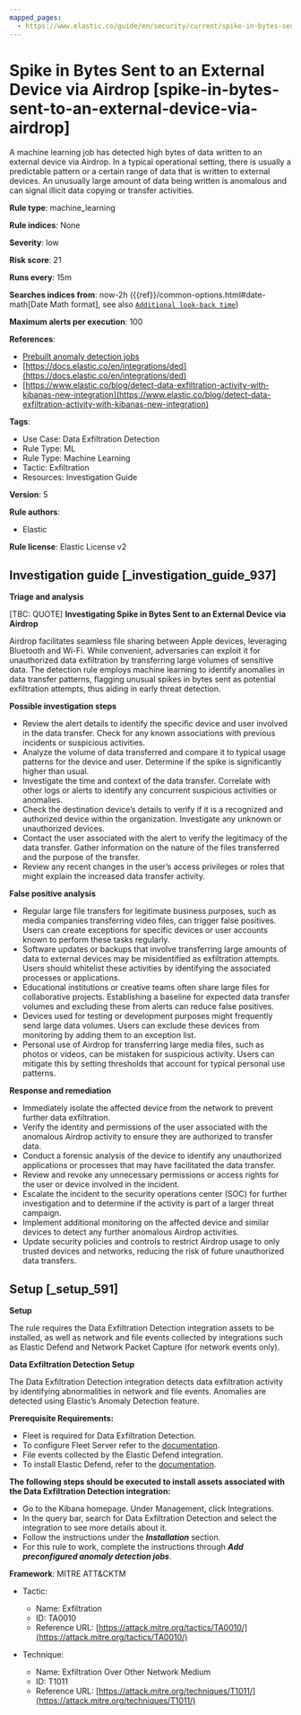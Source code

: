 ```yaml
---
mapped_pages:
  - https://www.elastic.co/guide/en/security/current/spike-in-bytes-sent-to-an-external-device-via-airdrop.html
---
```


# Spike in Bytes Sent to an External Device via Airdrop [spike-in-bytes-sent-to-an-external-device-via-airdrop]

A machine learning job has detected high bytes of data written to an external device via Airdrop. In a typical operational setting, there is usually a predictable pattern or a certain range of data that is written to external devices. An unusually large amount of data being written is anomalous and can signal illicit data copying or transfer activities.

**Rule type**: machine_learning

**Rule indices**: None

**Severity**: low

**Risk score**: 21

**Runs every**: 15m

**Searches indices from**: now-2h ({{ref}}/common-options.html#date-math[Date Math format], see also [`Additional look-back time`](docs-content://solutions/security/detect-and-alert/create-detection-rule.md#rule-schedule))

**Maximum alerts per execution**: 100

**References**:

* [Prebuilt anomaly detection jobs](docs-content://reference/security/prebuilt-anomaly-detection-jobs.md)
* [https://docs.elastic.co/en/integrations/ded](https://docs.elastic.co/en/integrations/ded)
* [https://www.elastic.co/blog/detect-data-exfiltration-activity-with-kibanas-new-integration](https://www.elastic.co/blog/detect-data-exfiltration-activity-with-kibanas-new-integration)

**Tags**:

* Use Case: Data Exfiltration Detection
* Rule Type: ML
* Rule Type: Machine Learning
* Tactic: Exfiltration
* Resources: Investigation Guide

**Version**: 5

**Rule authors**:

* Elastic

**Rule license**: Elastic License v2

## Investigation guide [_investigation_guide_937]

**Triage and analysis**

[TBC: QUOTE]
**Investigating Spike in Bytes Sent to an External Device via Airdrop**

Airdrop facilitates seamless file sharing between Apple devices, leveraging Bluetooth and Wi-Fi. While convenient, adversaries can exploit it for unauthorized data exfiltration by transferring large volumes of sensitive data. The detection rule employs machine learning to identify anomalies in data transfer patterns, flagging unusual spikes in bytes sent as potential exfiltration attempts, thus aiding in early threat detection.

**Possible investigation steps**

* Review the alert details to identify the specific device and user involved in the data transfer. Check for any known associations with previous incidents or suspicious activities.
* Analyze the volume of data transferred and compare it to typical usage patterns for the device and user. Determine if the spike is significantly higher than usual.
* Investigate the time and context of the data transfer. Correlate with other logs or alerts to identify any concurrent suspicious activities or anomalies.
* Check the destination device’s details to verify if it is a recognized and authorized device within the organization. Investigate any unknown or unauthorized devices.
* Contact the user associated with the alert to verify the legitimacy of the data transfer. Gather information on the nature of the files transferred and the purpose of the transfer.
* Review any recent changes in the user’s access privileges or roles that might explain the increased data transfer activity.

**False positive analysis**

* Regular large file transfers for legitimate business purposes, such as media companies transferring video files, can trigger false positives. Users can create exceptions for specific devices or user accounts known to perform these tasks regularly.
* Software updates or backups that involve transferring large amounts of data to external devices may be misidentified as exfiltration attempts. Users should whitelist these activities by identifying the associated processes or applications.
* Educational institutions or creative teams often share large files for collaborative projects. Establishing a baseline for expected data transfer volumes and excluding these from alerts can reduce false positives.
* Devices used for testing or development purposes might frequently send large data volumes. Users can exclude these devices from monitoring by adding them to an exception list.
* Personal use of Airdrop for transferring large media files, such as photos or videos, can be mistaken for suspicious activity. Users can mitigate this by setting thresholds that account for typical personal use patterns.

**Response and remediation**

* Immediately isolate the affected device from the network to prevent further data exfiltration.
* Verify the identity and permissions of the user associated with the anomalous Airdrop activity to ensure they are authorized to transfer data.
* Conduct a forensic analysis of the device to identify any unauthorized applications or processes that may have facilitated the data transfer.
* Review and revoke any unnecessary permissions or access rights for the user or device involved in the incident.
* Escalate the incident to the security operations center (SOC) for further investigation and to determine if the activity is part of a larger threat campaign.
* Implement additional monitoring on the affected device and similar devices to detect any further anomalous Airdrop activities.
* Update security policies and controls to restrict Airdrop usage to only trusted devices and networks, reducing the risk of future unauthorized data transfers.


## Setup [_setup_591]

**Setup**

The rule requires the Data Exfiltration Detection integration assets to be installed, as well as network and file events collected by integrations such as Elastic Defend and Network Packet Capture (for network events only).

**Data Exfiltration Detection Setup**

The Data Exfiltration Detection integration detects data exfiltration activity by identifying abnormalities in network and file events. Anomalies are detected using Elastic’s Anomaly Detection feature.

**Prerequisite Requirements:**

* Fleet is required for Data Exfiltration Detection.
* To configure Fleet Server refer to the [documentation](docs-content://reference/ingestion-tools/fleet/fleet-server.md).
* File events collected by the Elastic Defend integration.
* To install Elastic Defend, refer to the [documentation](docs-content://solutions/security/configure-elastic-defend/install-elastic-defend.md).

**The following steps should be executed to install assets associated with the Data Exfiltration Detection integration:**

* Go to the Kibana homepage. Under Management, click Integrations.
* In the query bar, search for Data Exfiltration Detection and select the integration to see more details about it.
* Follow the instructions under the ***Installation*** section.
* For this rule to work, complete the instructions through ***Add preconfigured anomaly detection jobs***.

**Framework**: MITRE ATT&CKTM

* Tactic:

    * Name: Exfiltration
    * ID: TA0010
    * Reference URL: [https://attack.mitre.org/tactics/TA0010/](https://attack.mitre.org/tactics/TA0010/)

* Technique:

    * Name: Exfiltration Over Other Network Medium
    * ID: T1011
    * Reference URL: [https://attack.mitre.org/techniques/T1011/](https://attack.mitre.org/techniques/T1011/)



